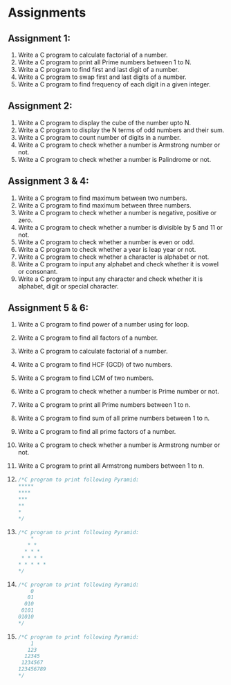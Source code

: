 # Assignments

## Assignment 1:

1. Write a C program to calculate factorial of a number.
2. Write a C program to print all Prime numbers between 1 to N.
3. Write a C program to find first and last digit of a number.
4. Write a C program to swap first and last digits of a number.
5. Write a C program to find frequency of each digit in a given integer.
   

## Assignment 2:

1. Write a C program to display the cube of the number upto N.
2. Write a C program to display the N terms of odd numbers and their sum.
3. Write a C program to count number of digits in a number.
4. Write a C program to check whether a number is Armstrong number or not.
5. Write a C program to check whether a number is Palindrome or not.

## Assignment 3 & 4:

1. Write a C program to find maximum between two numbers.
2. Write a C program to find maximum between three numbers.
3. Write a C program to check whether a number is negative, positive or zero.
4. Write a C program to check whether a number is divisible by 5 and 11 or not.
5. Write a C program to check whether a number is even or odd.
6. Write a C program to check whether a year is leap year or not.
7. Write a C program to check whether a character is alphabet or not.
8. Write a C program to input any alphabet and check whether it is vowel or consonant.
9. Write a C program to input any character and check whether it is alphabet, digit or special character.

## Assignment 5 & 6:

1. Write a C program to find power of a number using for loop.
2. Write a C program to find all factors of a number.
3. Write a C program to calculate factorial of a number.
4. Write a C program to find HCF (GCD) of two numbers.
5. Write a C program to find LCM of two numbers.
6. Write a C program to check whether a number is Prime number or not.
7. Write a C program to print all Prime numbers between 1 to n.
8. Write a C program to find sum of all prime numbers between 1 to n.
9. Write a C program to find all prime factors of a number.
10. Write a C program to check whether a number is Armstrong number or not.
11. Write a C program to print all Armstrong numbers between 1 to n.

12. ``` C
    /*C program to print following Pyramid:
    *****
    ****
    ***
    **
    *
    */
    ```

13. ``` C
    /*C program to print following Pyramid:
        *
       * *
      * * *
     * * * *
    * * * * *
    */
    ```

14. ``` C
    /*C program to print following Pyramid:
        0
       01
      010
     0101
    01010
    */
    ```

15. ``` C
    /*C program to print following Pyramid:
        1
       123
      12345
     1234567
    123456789
    */
    ```
